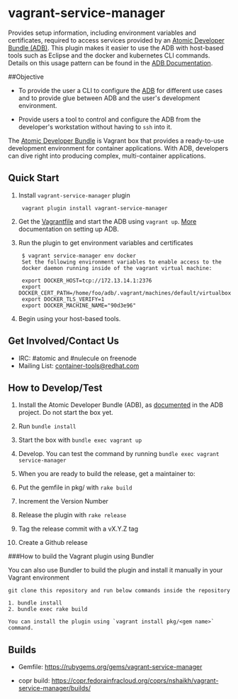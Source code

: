 # vagrant-service-manager

Provides setup information, including environment variables and certificates, required to access services provided by an [Atomic Developer Bundle (ADB)](https://github.com/projectatomic/adb-atomic-developer-bundle).  This plugin makes it easier to use the ADB with host-based tools such as Eclipse and the docker and kubernetes CLI commands.  Details on this usage pattern can be found in the [ADB Documentation](https://github.com/projectatomic/adb-atomic-developer-bundle/blob/master/docs/using.rst).

##Objective

* To provide the user a CLI to configure the [ADB](https://github.com/projectatomic/adb-atomic-developer-bundle) for different use cases and to provide glue between ADB and the user's development environment.

*  Provide users a tool to control and configure the ADB from the developer's workstation without having to `ssh` into it.

The [Atomic Developer Bundle](https://github.com/projectatomic/adb-atomic-developer-bundle) is  Vagrant box that provides a ready-to-use development environment for container applications. With ADB, developers can dive right into producing complex, multi-container applications.

## Quick Start

1. Install `vagrant-service-manager` plugin

        vagrant plugin install vagrant-service-manager

2. Get the [Vagrantfile](Vagrantfile) and start the ADB using `vagrant up`. [More](https://github.com/projectatomic/adb-atomic-developer-bundle/blob/master/docs/installing.rst) documentation on setting up ADB.

3. Run the plugin to get environment variables and certificates

        $ vagrant service-manager env docker
        Set the following environment variables to enable access to the
        docker daemon running inside of the vagrant virtual machine:

        export DOCKER_HOST=tcp://172.13.14.1:2376
        export DOCKER_CERT_PATH=/home/foo/adb/.vagrant/machines/default/virtualbox/.docker
        export DOCKER_TLS_VERIFY=1
        export DOCKER_MACHINE_NAME="90d3e96"

4. Begin using your host-based tools.

## Get Involved/Contact Us

  * IRC: #atomic and #nulecule on freenode
  * Mailing List: container-tools@redhat.com

## How to Develop/Test

1. Install the Atomic Developer Bundle (ADB), as [documented](https://github.com/projectatomic/adb-atomic-developer-bundle/blob/master/docs/installing.rst) in the ADB project.  Do not start the box yet.

2. Run `bundle install`

3. Start the box with `bundle exec vagrant up`

4. Develop.  You can test the command by running `bundle exec vagrant service-manager`

5. When you are ready to build the release, get a maintainer to:

  1. Put the gemfile in pkg/ with `rake build`

  2. Increment the Version Number

  3. Release the plugin with `rake release`

  4. Tag the release commit with a vX.Y.Z tag

  5. Create a Github release

###How to build the Vagrant plugin using Bundler

You can also use Bundler to build the plugin and install it manually in your Vagrant environment

```
git clone this repository and run below commands inside the repository

1. bundle install
2. bundle exec rake build

You can install the plugin using `vagrant install pkg/<gem name>` command.
````

## Builds

- Gemfile: https://rubygems.org/gems/vagrant-service-manager

- copr build: https://copr.fedorainfracloud.org/coprs/nshaikh/vagrant-service-manager/builds/
